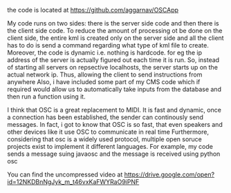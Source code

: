 the code is located at https://github.com/aggarnav/OSCApp

My code runs on two sides: there is the server side code and then there is the client side code. To reduce the amount of processing ot be done on the client side, the entire kml is created only on the server side and all the client has to do is send a command regarding what type of kml file to create. 
Moreover, the code is dynamic i.e. nothing is hardcode. for eg the ip address of the server is actually figured out each time it is run. So, instead of starting all servers on repsective localhosts, the server starts up on the actual network ip. Thus, allowing the client to send instructions from anywhere
Also, i have included some part of my CMS code which if required would allow us to automatically take inputs from the database and then run a function using it. 

I think that OSC is a great replacement to MIDI. It is fast and dynamic, once a connection has been established, the sender can continously send messages. In fact, i got to know that OSC is so fast, that even speakers and other devices like it use OSC to communicate in real time
Furthermore, considering that osc is a widely used protocol, multiple open soruce projects exist to implement it different languages. For example, my code sends a message suing javaosc and the message is received using python osc 

You can find the uncompressed video at https://drive.google.com/open?id=12NKDBnNgJyk_m_t46vxKaFWYRaO9iPNF

